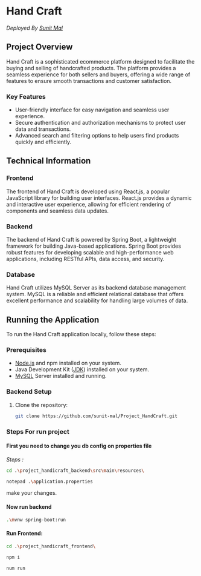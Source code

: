 # Hand Craft

_Deployed By [Sunit Mal](https://github.com/sunit-mal)_

## Project Overview

Hand Craft is a sophisticated ecommerce platform designed to facilitate the buying and selling of handcrafted products. The platform provides a seamless experience for both sellers and buyers, offering a wide range of features to ensure smooth transactions and customer satisfaction.

### Key Features

- User-friendly interface for easy navigation and seamless user experience.
- Secure authentication and authorization mechanisms to protect user data and transactions.
- Advanced search and filtering options to help users find products quickly and efficiently.

## Technical Information

### Frontend

The frontend of Hand Craft is developed using React.js, a popular JavaScript library for building user interfaces. React.js provides a dynamic and interactive user experience, allowing for efficient rendering of components and seamless data updates.

### Backend

The backend of Hand Craft is powered by Spring Boot, a lightweight framework for building Java-based applications. Spring Boot provides robust features for developing scalable and high-performance web applications, including RESTful APIs, data access, and security.

### Database

Hand Craft utilizes MySQL Server as its backend database management system. MySQL is a reliable and efficient relational database that offers excellent performance and scalability for handling large volumes of data.

## Running the Application

To run the Hand Craft application locally, follow these steps:

### Prerequisites

- [Node.js](https://nodejs.org/en/download) and npm installed on your system.
- Java Development Kit ([JDK](https://download.oracle.com/java/21/latest/jdk-21_windows-x64_bin.exe)) installed on your system.
- [MySQL](https://dev.mysql.com/downloads/installer/) Server installed and running.

### Backend Setup

1. Clone the repository:
   ```bash
   git clone https://github.com/sunit-mal/Project_HandCraft.git
   ```

### Steps For run project

#### First you need to change you db config on properties file

_Steps :_
```bash
cd .\project_handicraft_backend\src\main\resources\
```
```bash
notepad .\application.properties
```
make your changes.

#### Now run backend 
```bash
.\mvnw spring-boot:run
```
#### Run Frontend:
```bash
cd .\project_handicraft_frontend\
```
```bash
npm i
```
```bash
num run
```
